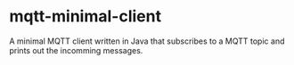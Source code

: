 # mqtt-minimal-client
A minimal MQTT client written in Java that subscribes to a MQTT topic and prints out the incomming messages.
